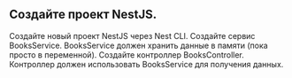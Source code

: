 ## Создайте проект NestJS.

Создайте новый проект NestJS через Nest CLI.
Создайте сервис BooksService. BooksService должен хранить данные в памяти (пока просто в переменной).
Создайте контроллер BooksController. Контроллер должен использовать BooksService для получения данных.
